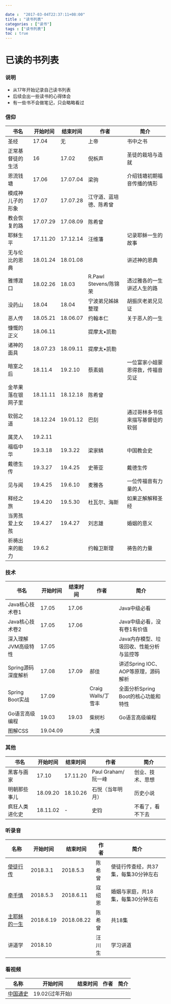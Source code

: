 ```yaml
---

date :  "2017-03-04T22:37:11+08:00" 
title : "读书列表" 
categories : ["读书"] 
tags : ["读书列表"] 
toc : true
---
```


已读的书列表
============

### 说明

-   从17年开始记录自己读书列表
-   后续会出一些读书的心得体会
-   有一些书不会做笔记，只会略略看过

### 信仰

| 书名               | 开始时间 | 结束时间 | 作者                   | 简介                             |
| ------------------ | -------- | -------- | ---------------------- | -------------------------------- |
| 圣经               | 17.04    | 无       | 上帝                   | 书中之书                         |
| 正常基督徒的生活   | 16       | 17.02    | 倪柝声                 | 圣徒的栽培与造就                 |
| 恩流钱塘           | 17.06    | 17.07.04 | 梁驹                   | 介绍钱塘初期福音传播的情形       |
| 模成神儿子的形象   | 17.07    | 17.07.28 | 江守道、蓝培德、陈希曾 |                                  |
| 教会恢复的路       | 17.07.29 | 17.08.09 | 陈希曾                 |                                  |
| 耶稣生平           | 17.11.20 | 17.12.14 | 汪维藩                 | 记录耶稣一生的故事               |
| 无与伦比的恩典     | 18.01.24 | 18.01.08 |                        | 讲述神的恩典                     |
| 雅博渡口           | 18.02.26 | 18.03    | R.Pawl Stevens/陈锦荣  | 透过雅各的一生讲述人生的路       |
| 没药山             | 18.04    | 18.04    | 宁波弟兄姊妹整理       | 胡振庆老弟兄见证                 |
| 恶人传             | 18.05.21 | 18.06.07 | 约翰本仁               | 关于恶人的一生                   |
| 慷慨的正义         | 18.06.11 |          | 提摩太•凯勒            |                                  |
| 诸神的面具         | 18.07.23 | 18.09.11 | 提摩太•凯勒            |                                  |
| 暗室之后           | 18.11.4  | 19.2.10  | 蔡素娟                 | 一位富家小姐蒙恩得救，传福音见证 |
| 金苹果落在银网子里 | 18.11.11 | 18.12.18 | 陈希曾                 |                                  |
| 软弱之道           | 18.12.24 | 19.01.12 | 巴刻                   | 通过哥林多书信来描写基督徒的软弱 |
| 属灵人             | 19.2.11  |          |                        |                                  |
| 福临中华           | 19.3.18  | 19.3.22  | 梁家鳞                 | 中国教会史                       |
| 戴德生传           | 19.3.27  | 19.4.25  | 史蒂亚                 | 戴德生传                         |
| 见与闻             | 19.4.25  | 19.6.10  | 麦雅各                 | 一位传福音有力量的人             |
| 释经之旅           | 19.4.20  | 19.5.30  | 杜瓦尔、海斯           | 如果正解解释圣经                 |
| 当男孩爱上女孩     | 19.4.27  | 19.4.27  | 刘志雄                 | 婚姻的意义                       |
| 祈祷出来的能力     | 19.6.2   |          | 约翰卫斯理             | 祷告的力量                       |

### 技术

| 书名                | 开始时间 | 结束时间 | 作者               | 简介                                     |
| ------------------- | -------- | -------- | ------------------ | ---------------------------------------- |
| Java核心技术卷1     | 17.05    | 17.06    |                    | Java中级必看                             |
| Java核心技术卷2     | 17.05    | 17.06    |                    | Java中级必看，没有卷1有价值              |
| 深入理解JVM高级特性 | 17.05    |          |                    | Java内存模型、垃圾回收、性能分析与监控等 |
| Spring源码深度解析  | 17.08    | 17.09    | 郝佳               | 讲述Spring IOC、AOP等原理，源码解析      |
| Spring Boot实战     | 17.09    |          | Craig Walls/丁雪丰 | 全面分析Spring Boot的核心功能和特性      |
| Go语言高级编程      | 19.03    | 19.03    | 柴树杉             | Go语言高级编程                           |
| 图解CSS             | 19.04.09 |          | 大漠               |                                          |

### 其他

| 书名           | 开始时间 | 结束时间 | 作者               | 简介             |
| ----------     | -------- | -------- | ------------------ | ---------------- |
| 黑客与画家     |    17.10 | 17.11.20 | Paul Graham/阮一峰 | 创业、技术、思想 |
| 明朝那些事儿   | 18.09.20 | 18.10.26 | 石悦（当年明月）   | 历史小说         |
| 疯狂人类进化史 | 18.11.02 | - | 史钧                 | 不看了，看不下去 |

### 听录音

| 名称                                                         | 开始时间  | 结束时间   | 作者   | 简介                                 |
| ------------------------------------------------------------ | --------- | ---------- | ------ | ------------------------------------ |
| [使徒行传](https://www.fuyin.tv/content/view/movid/2417/)    | 2018.3.1  | 2018.5.3   | 陈希曾 | 使徒行传查经，共37集，每集30分钟左右 |
| [牵手情](https://www.fuyin.tv/content/view/movid/268/)       | 2018.5.3  | 2018.6.11  | 寇绍恩 | 婚姻与家庭，共18集，每集30分钟左右   |
| [主耶稣的一生](https://www.fuyin.tv/content/view/movid/2059/) | 2018.6.19 | 2018.08.22 | 陈希曾 | 共18集                               |
| 讲道学                                                       | 2018.10   |            | 汪川生 | 学习讲道                             |

### 看视频

| 名称                                                         | 开始时间        | 结束时间 | 作者 | 简介 |
| ------------------------------------------------------------ | --------------- | -------- | ---- | ---- |
| [中国通史](https://www.bilibili.com/video/av6547465/?p=1&spm_id_from=333.788.b_6d756c74695f70616765.1) | 19.02(过年开始) |          |      |      |

